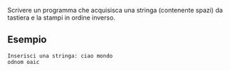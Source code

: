 Scrivere un programma che acquisisca una stringa (contenente spazi) da tastiera e la stampi in ordine inverso.

## Esempio

```plaintext
Inserisci una stringa: ciao mondo
odnom oaic
```